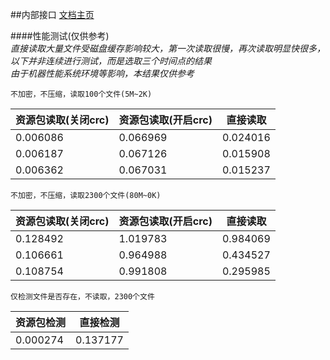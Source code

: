 ##内部接口
[文档主页](./index.md)   


####性能测试(仅供参考)    
*直接读取大量文件受磁盘缓存影响较大，第一次读取很慢，再次读取明显快很多，以下并非连续进行测试，而是选取三个时间点的结果*    
*由于机器性能系统环境等影响，本结果仅供参考*    

`不加密，不压缩，读取100个文件(5M~2K)`

资源包读取(关闭crc) | 资源包读取(开启crc) | 直接读取
----------|---------|---------
0.006086|0.066969|0.024016   
0.006187|0.067126|0.015908
0.006362|0.067031|0.015237

`不加密，不压缩，读取2300个文件(80M~0K)`   

资源包读取(关闭crc) | 资源包读取(开启crc) | 直接读取
----------|---------|---------
0.128492|1.019783|0.984069
0.106661|0.964988|0.434527
0.108754|0.991808|0.295985

`仅检测文件是否存在，不读取，2300个文件`   

资源包检测 | 直接检测
---------|---------
0.000274|0.137177